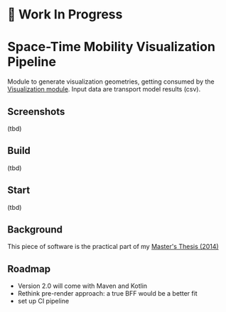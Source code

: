 # :construction_worker: Work In Progress

# Space-Time Mobility Visualization Pipeline

Module to generate visualization geometries, getting consumed by the [Visualization module](https://github.com/teeschke/space-time-mobility-vis). Input data are transport model results (csv).

## Screenshots

(tbd)

## Build

(tbd)

## Start

(tbd)

## Background

This piece of software is the practical part of my [Master's Thesis (2014)](https://github.com/teeschke/space-time-mobility-vis/blob/master/MA_Daniel_Teske_2014.pdf)

## Roadmap

- Version 2.0 will come with Maven and Kotlin
- Rethink pre-render approach: a true BFF would be a better fit
- set up CI pipeline

